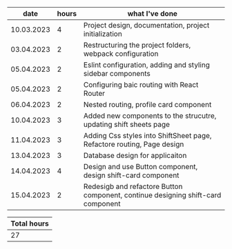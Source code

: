 | date  |  hours |  what I've done |
|---|---|---|
|10.03.2023  | 4 |  Project design, documentation, project initialization |
|03.04.2023  | 2 |  Restructuring the project folders, webpack configuration |
|05.04.2023  | 2 |  Eslint configuration, adding and styling sidebar components |
|05.04.2023  | 2 |  Configuring baic routing with React Router |
|06.04.2023  | 2 |  Nested routing, profile card component |
|10.04.2023  | 3 |  Added new components to the strucutre, updating shift sheets page |
|11.04.2023  | 3 |  Adding Css styles into ShiftSheet page, Refactore routing, Page design |
|13.04.2023  | 3 |  Database design for applicaiton|
|14.04.2023  | 4 |  Design and use Button component, design shift-card component|
|15.04.2023  | 2 |  Redesigb and refactore Button component, continue designing shift-card component|

| Total hours |
|-------------|
|     27    |